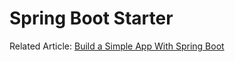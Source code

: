 # Spring Boot Starter

Related Article: [Build a Simple App With Spring Boot](https://lorenzomiscoli.com/build-a-simple-app-with-spring-boot)

